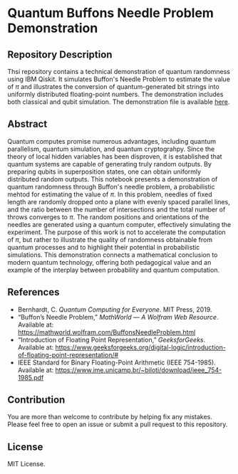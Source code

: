# Quantum Buffons Needle Problem Demonstration

## Repository Description

Thsi repository contains a technical demonstration of quantum randomness using IBM Qiskit.
It simulates Buffon's Needle Problem to estimate the value of $\pi$ and illustrates the conversion of quantum-generated bit strings into uniformly distributed floating-point numbers.
The demonstration includes both classical and qubit simulation.
The demonstration file is available [here](./buffon.ipynb).


## Abstract

Quantum computes promise numerous advantages, including quantum parallelism, quantum simulation, and quantum cryptograhpy.
Since the theory of local hidden variables has been disproven, it is established that quantum systems are capable of generating truly random outputs.
By preparing qubits in superposition states, one can obtain uniformly distributed random outputs.
This notebook presents a demonstration of quantum randomness through Buffon's needle problem, a probabilistic mehtod for estimating the value of $\pi$.
In this problem, needles of fixed length are randomly dropped onto a plane with evenly spaced parallel lines, and the ratio between the number of intersections and the total number of throws converges to $\pi$.
The random positions and orientations of the needles are generated using a quantum computer, effectively simulating the experiment.
The purpose of this work is not to accelerate the computation of $\pi$, but rather to illustrate the quality of randomness obtainable from quantum processes and to highlight their potential in probabilistic simulations.
This demonstration connects a mathematical conclusion to modern quantum technology, offering both pedagogical value and an example of the interplay between probability and quantum computation.


## References

* Bernhardt, C. *Quantum Computing for Everyone*. MIT Press, 2019.
* “Buffon’s Needle Problem,” *MathWorld — A Wolfram Web Resource*. Available at: https://mathworld.wolfram.com/BuffonsNeedleProblem.html
* “Introduction of Floating Point Representation,” *GeeksforGeeks*. Available at: https://www.geeksforgeeks.org/digital-logic/introduction-of-floating-point-representation/#
* IEEE Standard for Binary Floating-Point Arithmetic (IEEE 754-1985). Available at: https://www.ime.unicamp.br/~biloti/download/ieee_754-1985.pdf


## Contribution

You are more than welcome to contribute by helping fix any mistakes.
Please feel free to open an issue or submit a pull request to this repository.


## License

MIT License.
